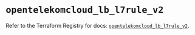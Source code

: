 # `opentelekomcloud_lb_l7rule_v2`

Refer to the Terraform Registry for docs: [`opentelekomcloud_lb_l7rule_v2`](https://registry.terraform.io/providers/opentelekomcloud/opentelekomcloud/1.36.37/docs/resources/lb_l7rule_v2).

